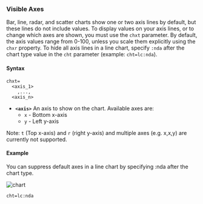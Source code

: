 ### Visible Axes

Bar, line, radar, and scatter charts show one or two axis lines by default, but these lines do not include values. To display values on your axis lines, or to change which axes are shown, you must use the `chxt` parameter. By default, the axis values range from 0-100, unless you scale them explicitly using the `chxr` property. To hide all axis lines in a line chart, specify `:nda` after the chart type value in the `cht` parameter (example: `cht=lc:nda`).

<!-- By default, the top and bottom axes do not show tick marks by the values, while the left and right axes do show them. You can change this behavior using the chxs parameter. -->

#### Syntax


```
chxt=
  <axis_1>
    ,...,
  <axis_n>
```

- **`<axis>`** An axis to show on the chart. Available axes are:
  * `x` - Bottom x-axis
  * `y` - Left y-axis

Note: `t` (Top x-axis) and `r` (right y-axis) and multiple axes (e.g. x,x,y) are currently not supported.


#### Example

You can suppress default axes in a line chart by specifying :nda after the chart type.

![chart](https://image-charts.com/chart?cht=lc:nda&chs=700x125&chd=t:40,60,60,45,47,75,70,72)

```
cht=lc:nda
```

